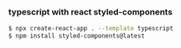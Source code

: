 ### typescript with react styled-components
```sh
$ npx create-react-app . --template typescript 
$ npm install styled-components@latest
```

